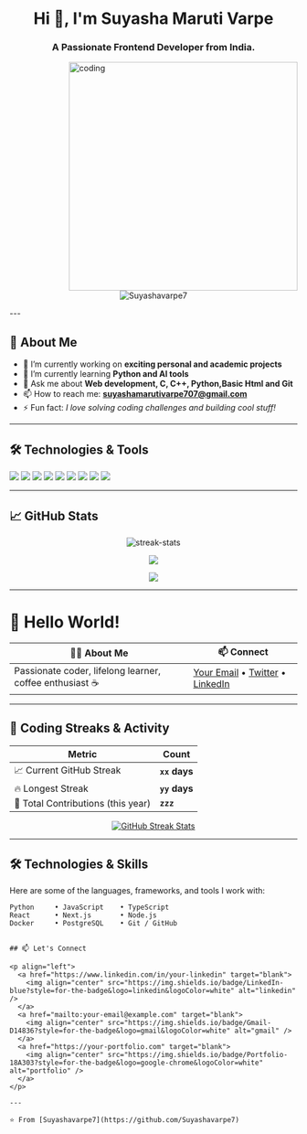 <!-- GitHub Profile README -->

<h1 align="center">Hi 👋, I'm Suyasha Maruti Varpe</h1>
<h3 align="center">A Passionate Frontend Developer from India.</h3>
<img align="right" alt="coding" width="400" src="https://miro.medium.com/v2/resize:fit:1100/format:webp/0*hUCcM_W-aBjc1mZG">


<p align="center">
  <img src="https://komarev.com/ghpvc/?username=Suyashavarpe7&label=Profile%20views&color=0e75b6&style=flat" alt="Suyashavarpe7" />
</p>
---

## 🚀 About Me

- 🔭 I’m currently working on **exciting personal and academic projects**
- 🌱 I’m currently learning **Python and AI tools**
- 💬 Ask me about **Web development, C, C++, Python,Basic Html and Git**
- 📫 How to reach me: **suyashamarutivarpe707@gmail.com**
- ⚡ Fun fact: *I love solving coding challenges and building cool stuff!*

---

## 🛠️ Technologies & Tools

<p align="left">
  <img src="https://img.shields.io/badge/C++-00599C?style=for-the-badge&logo=c%2B%2B&logoColor=white" />
  <img src="https://img.shields.io/badge/Python-3776AB?style=for-the-badge&logo=python&logoColor=white" />
  <img src="https://img.shields.io/badge/JavaScript-F7DF1E?style=for-the-badge&logo=javascript&logoColor=black" />
  <img src="https://img.shields.io/badge/React-20232A?style=for-the-badge&logo=react&logoColor=61DAFB" />
  <img src="https://img.shields.io/badge/Node.js-339933?style=for-the-badge&logo=nodedotjs&logoColor=white" />
  <img src="https://img.shields.io/badge/MongoDB-4EA94B?style=for-the-badge&logo=mongodb&logoColor=white" />
  <img src="https://img.shields.io/badge/Git-F05032?style=for-the-badge&logo=git&logoColor=white" />
  <img src="https://img.shields.io/badge/HTML5-E34F26?style=for-the-badge&logo=html5&logoColor=white" />
  <img src="https://img.shields.io/badge/CSS3-1572B6?style=for-the-badge&logo=css3&logoColor=white" />
</p>

---

## 📈 GitHub Stats

<p align="center">
  <img src="https://github-readme-streak-stats.herokuapp.com/?user=Suyashavarpe7&theme=radical&hide_border=true" alt="streak-stats" />
</p>

<p align="center">
  <img src="https://github-readme-stats.vercel.app/api?username=Suyashavarpe7&show_icons=true&theme=radical&hide_border=true" />
</p>

<p align="center">
  <img src="https://github-readme-stats.vercel.app/api/top-langs/?username=Suyashavarpe7&layout=compact&theme=radical&hide_border=true" />
</p>

---

<!--
  _   _       _       _       _     _     
 | | | |_ __ (_) __ _| |__   / \   | |__  
 | | | | '_ \| |/ _` | '_ \ / _ \  | '_ \ 
 | |_| | | | | | (_| | | | / ___ \ | |_) |
  \___/|_| |_|_|\__, |_| |_/_/   \_\|_.__/ 
                 |___/                     
-->

# 👋 Hello World!

| 🧑‍💻 About Me | 📫 Connect |
|---|---|
| Passionate coder, lifelong learner, coffee enthusiast ☕ | [Your Email](mailto:you@example.com) • [Twitter](https://twitter.com/your_handle) • [LinkedIn](https://www.linkedin.com/in/yourprofile) |

---

## 📅 Coding Streaks & Activity

| Metric | Count |
|---|---|
| 📈 Current GitHub Streak | **`xx` days** |
| 🔥 Longest Streak | **`yy` days** |
| 📅 Total Contributions (this year) | **`zzz`** |

<p align="center">
  <a href="https://github.com/yourusername">
    <img src="https://github-readme-streak-stats.herokuapp.com?user=yourusername&theme=dark&hide_border=true" alt="GitHub Streak Stats" />
  </a>
</p>

---

## 🛠️ Technologies & Skills

Here are some of the languages, frameworks, and tools I work with:

```text
Python     • JavaScript    • TypeScript
React      • Next.js       • Node.js
Docker     • PostgreSQL    • Git / GitHub


## 📫 Let's Connect

<p align="left">
  <a href="https://www.linkedin.com/in/your-linkedin" target="blank">
    <img align="center" src="https://img.shields.io/badge/LinkedIn-blue?style=for-the-badge&logo=linkedin&logoColor=white" alt="linkedin" />
  </a>
  <a href="mailto:your-email@example.com" target="blank">
    <img align="center" src="https://img.shields.io/badge/Gmail-D14836?style=for-the-badge&logo=gmail&logoColor=white" alt="gmail" />
  </a>
  <a href="https://your-portfolio.com" target="blank">
    <img align="center" src="https://img.shields.io/badge/Portfolio-18A303?style=for-the-badge&logo=google-chrome&logoColor=white" alt="portfolio" />
  </a>
</p>

---

⭐️ From [Suyashavarpe7](https://github.com/Suyashavarpe7)
